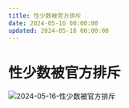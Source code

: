 ```yaml
---
title: 性少数被官方排斥
date: 2024-05-16 00:00:00
updated: 2024-05-16 00:00:00
---
```


# 性少数被官方排斥

![2024-05-16-性少数被官方排斥](assets/2024-05-16-性少数被官方排斥.jpeg)

